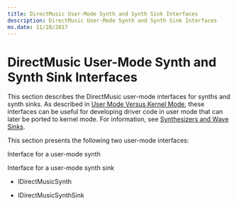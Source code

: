 ```yaml
---
title: DirectMusic User-Mode Synth and Synth Sink Interfaces
description: DirectMusic User-Mode Synth and Synth Sink Interfaces
ms.date: 11/28/2017
---
```


# DirectMusic User-Mode Synth and Synth Sink Interfaces

This section describes the DirectMusic user-mode interfaces for synths and synth sinks. As described in [User Mode Versus Kernel Mode](./user-mode-versus-kernel-mode.md), these interfaces can be useful for developing driver code in user mode that can later be ported to kernel mode. For information, see [Synthesizers and Wave Sinks](./synthesizers-and-wave-sinks.md).

This section presents the following two user-mode interfaces:

Interface for a user-mode synth

Interface for a user-mode synth sink

- IDirectMusicSynth

- IDirectMusicSynthSink

